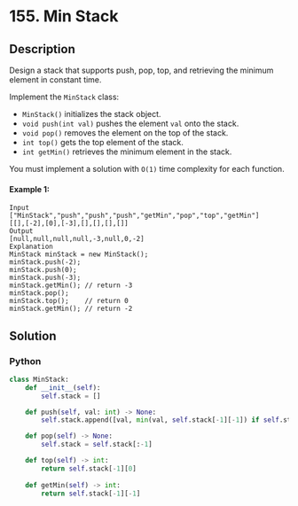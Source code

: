# 155. Min Stack

## Description
Design a stack that supports push, pop, top, and retrieving the minimum element in constant time.

Implement the `MinStack` class:

* `MinStack()` initializes the stack object.
* `void push(int val)` pushes the element `val` onto the stack.
* `void pop()` removes the element on the top of the stack.
* `int top()` gets the top element of the stack.
* `int getMin()` retrieves the minimum element in the stack.

You must implement a solution with `O(1)` time complexity for each function.

#### Example 1:
```
Input
["MinStack","push","push","push","getMin","pop","top","getMin"]
[[],[-2],[0],[-3],[],[],[],[]]
Output
[null,null,null,null,-3,null,0,-2]
Explanation
MinStack minStack = new MinStack();
minStack.push(-2);
minStack.push(0);
minStack.push(-3);
minStack.getMin(); // return -3
minStack.pop();
minStack.top();    // return 0
minStack.getMin(); // return -2
```


## Solution

### Python
```python
class MinStack:
    def __init__(self):
        self.stack = []

    def push(self, val: int) -> None:
        self.stack.append([val, min(val, self.stack[-1][-1]) if self.stack else val])

    def pop(self) -> None:
        self.stack = self.stack[:-1]

    def top(self) -> int:
        return self.stack[-1][0]
        
    def getMin(self) -> int:
        return self.stack[-1][-1]
```